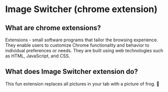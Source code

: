 # Image Switcher (chrome extension)

## What are chrome extensions?
Extensions - small software programs that tailor the browsing experience. They enable users to customize Chrome functionality and behavior to individual preferences or needs. They are built using web technologies such as HTML, JavaScript, and CSS.

## What does Image Switcher extension do?
This fun extension replaces all pictures in your tab with a picture of frog. :frog:
